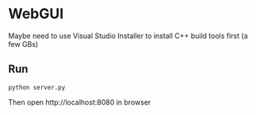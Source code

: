 # WebGUI

Maybe need to use Visual Studio Installer to install C++ build tools first (a few GBs)
## Run
``` 
python server.py
```
Then open http://localhost:8080 in browser
